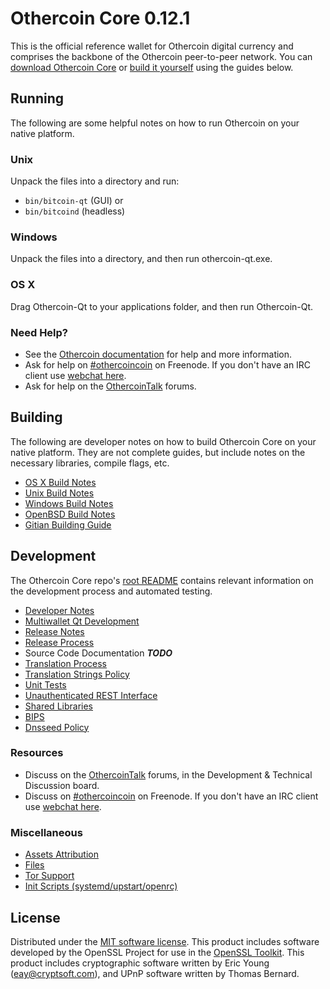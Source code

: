 Othercoin Core 0.12.1
=====================

This is the official reference wallet for Othercoin digital currency and comprises the backbone of the Othercoin peer-to-peer network. You can [download Othercoin Core](https://www.othercoin.org/downloads/) or [build it yourself](#building) using the guides below.

Running
---------------------
The following are some helpful notes on how to run Othercoin on your native platform.

### Unix

Unpack the files into a directory and run:

- `bin/bitcoin-qt` (GUI) or
- `bin/bitcoind` (headless)

### Windows

Unpack the files into a directory, and then run othercoin-qt.exe.

### OS X

Drag Othercoin-Qt to your applications folder, and then run Othercoin-Qt.

### Need Help?

* See the [Othercoin documentation](https://othercoincoin.atlassian.net/wiki/display/DOC)
for help and more information.
* Ask for help on [#othercoincoin](http://webchat.freenode.net?channels=othercoincoin) on Freenode. If you don't have an IRC client use [webchat here](http://webchat.freenode.net?channels=othercoincoin).
* Ask for help on the [OthercoinTalk](https://othercointalk.org/) forums.

Building
---------------------
The following are developer notes on how to build Othercoin Core on your native platform. They are not complete guides, but include notes on the necessary libraries, compile flags, etc.

- [OS X Build Notes](build-osx.md)
- [Unix Build Notes](build-unix.md)
- [Windows Build Notes](build-windows.md)
- [OpenBSD Build Notes](build-openbsd.md)
- [Gitian Building Guide](gitian-building.md)

Development
---------------------
The Othercoin Core repo's [root README](/README.md) contains relevant information on the development process and automated testing.

- [Developer Notes](developer-notes.md)
- [Multiwallet Qt Development](multiwallet-qt.md)
- [Release Notes](release-notes.md)
- [Release Process](release-process.md)
- Source Code Documentation ***TODO***
- [Translation Process](translation_process.md)
- [Translation Strings Policy](translation_strings_policy.md)
- [Unit Tests](unit-tests.md)
- [Unauthenticated REST Interface](REST-interface.md)
- [Shared Libraries](shared-libraries.md)
- [BIPS](bips.md)
- [Dnsseed Policy](dnsseed-policy.md)

### Resources
* Discuss on the [OthercoinTalk](https://othercointalk.org/) forums, in the Development & Technical Discussion board.
* Discuss on [#othercoincoin](http://webchat.freenode.net/?channels=othercoincoin) on Freenode. If you don't have an IRC client use [webchat here](http://webchat.freenode.net/?channels=othercoincoin).

### Miscellaneous
- [Assets Attribution](assets-attribution.md)
- [Files](files.md)
- [Tor Support](tor.md)
- [Init Scripts (systemd/upstart/openrc)](init.md)

License
---------------------
Distributed under the [MIT software license](http://www.opensource.org/licenses/mit-license.php).
This product includes software developed by the OpenSSL Project for use in the [OpenSSL Toolkit](https://www.openssl.org/). This product includes
cryptographic software written by Eric Young ([eay@cryptsoft.com](mailto:eay@cryptsoft.com)), and UPnP software written by Thomas Bernard.
